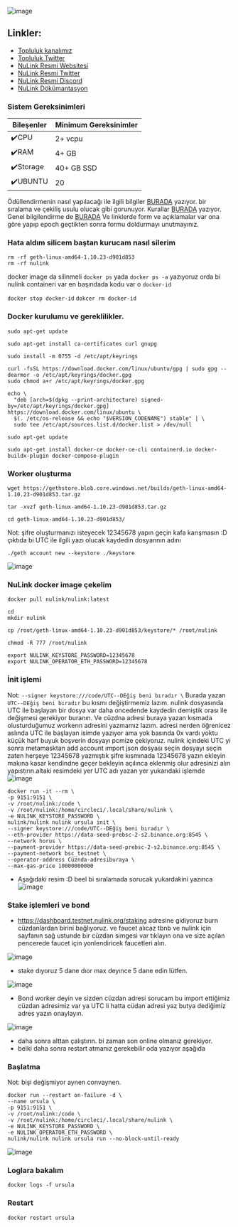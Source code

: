 

![image](https://github.com/molla202/NuLink-Horus2/assets/91562185/b8633ea4-d5c1-4d0e-93c8-66d70209c041)

## Linkler:
 * [Topluluk kanalımız](https://t.me/corenodechat)
 * [Topluluk Twitter](https://twitter.com/corenodeHQ)
 * [NuLink Resmi Websitesi](https://www.nulink.org/)
 * [NuLink Resmi Twitter](https://twitter.com/NuLink_)
 * [NuLink Resmi Discord](https://discord.gg/25CQFUuwJS)
 * [NuLink Dökümantasyon](https://docs.nulink.org/products/stakers/nulink_worker/eth_account/)
 


### Sistem Gereksinimleri

| Bileşenler | Minimum Gereksinimler | 
| ------------ | ------------ |
| ✔️CPU |	2+ vcpu|
| ✔️RAM	| 4+ GB |
| ✔️Storage	| 40+ GB SSD |
| ✔️UBUNTU | 20 |


Ödüllendirmenin nasıl yapılacağı ile ilgili bilgiler [BURADA](https://www.nulink.org/blog-posts/nulink-testnet-horus-2-0-phase-one-testing-rules) yazıyor. bir sıralama ve çekiliş usulu olucak gibi gorunuyor. Kurallar [BURADA](https://www.nulink.org/blog-posts/nulink-testnet-horus-2-0-phase-one-testing-rules) yazıyor. Genel bilgilendirme de [BURADA](https://www.nulink.org/blog-posts/announcement-for-nulink-testnet-horus-2-0) Ve linklerde form ve açıklamalar var ona göre yapıp epoch geçtikten sonra formu doldurmayı unutmayınız.

### Hata aldım silicem baştan kurucam nasıl silerim 
```
rm -rf geth-linux-amd64-1.10.23-d901d853
rm -rf nulink
```
docker image da silinmeli `docker ps` yada `docker ps -a` yazıyoruz orda bi nulink containeri var en başındada kodu var o `docker-id`

`docker stop docker-id`
`dokcer rm docker-id`


### Docker kurulumu ve gereklilikler.

```
sudo apt-get update
```
```
sudo apt-get install ca-certificates curl gnupg
```
```
sudo install -m 0755 -d /etc/apt/keyrings
```
```
curl -fsSL https://download.docker.com/linux/ubuntu/gpg | sudo gpg --dearmor -o /etc/apt/keyrings/docker.gpg
sudo chmod a+r /etc/apt/keyrings/docker.gpg
```
```
echo \
  "deb [arch=$(dpkg --print-architecture) signed-by=/etc/apt/keyrings/docker.gpg] https://download.docker.com/linux/ubuntu \
  $(. /etc/os-release && echo "$VERSION_CODENAME") stable" | \
  sudo tee /etc/apt/sources.list.d/docker.list > /dev/null
```
```
sudo apt-get update
```
```
sudo apt-get install docker-ce docker-ce-cli containerd.io docker-buildx-plugin docker-compose-plugin
```
### Worker oluşturma
```
wget https://gethstore.blob.core.windows.net/builds/geth-linux-amd64-1.10.23-d901d853.tar.gz
```
```
tar -xvzf geth-linux-amd64-1.10.23-d901d853.tar.gz
```
```
cd geth-linux-amd64-1.10.23-d901d853/
```
Not: şifre oluşturmanızı isteyecek 12345678 yapın geçin kafa karışmasın :D çıktıda bi UTC ile ilgili yazı olucak kaydedin dosyannın adını
```
./geth account new --keystore ./keystore
```
![image](https://github.com/molla202/NuLink-Horus2/assets/91562185/5e0c45e8-da65-4f3f-9d2b-397a69976639)
### NuLink docker image çekelim

```
docker pull nulink/nulink:latest
```
```
cd
mkdir nulink
```
```
cp /root/geth-linux-amd64-1.10.23-d901d853/keystore/* /root/nulink
```
```
chmod -R 777 /root/nulink
```
```
export NULINK_KEYSTORE_PASSWORD=12345678
export NULINK_OPERATOR_ETH_PASSWORD=12345678
```
### İnit işlemi
Not: `--signer keystore:///code/UTC--DEğiş beni bıradır \` Burada yazan `UTC--DEğiş beni bıradır` bu kısmı değiştirmemiz lazım. nulink dosyasında UTC ile başlayan bir dosya var daha oncedende kaydedin demiştik orası ile değişmesi gerekiyor buranın. Ve cüzdna adresi buraya yazan kısmada olusturduğumuz workerın adresini yazmamız lazım. adresi nerden öğrenicez aslında UTC ile başlayan isimde yazıyor ama yok basında 0x vardı yoktu küçük harf buyuk boşverin dosyayı pcmize çekiyoruz. nulink içindeki UTC yi sonra metamasktan add account ımport json dosyası seçin dosyayı seçin zaten herşeye 12345678 yazmıştık şifre kısmınada 12345678 yazın ekleyin makına kasar kendindne geçer bekleyin açılınca eklenmiş olur adresinizi alın yapıstırın.altaki resimdeki yer UTC adı yazan yer yukarıdaki işlemde
![image](https://github.com/molla202/NuLink-Horus2/assets/91562185/5e0c45e8-da65-4f3f-9d2b-397a69976639)
```
docker run -it --rm \
-p 9151:9151 \
-v /root/nulink:/code \
-v /root/nulink:/home/circleci/.local/share/nulink \
-e NULINK_KEYSTORE_PASSWORD \
nulink/nulink nulink ursula init \
--signer keystore:///code/UTC--DEğiş beni bıradır \
--eth-provider https://data-seed-prebsc-2-s2.binance.org:8545 \
--network horus \
--payment-provider https://data-seed-prebsc-2-s2.binance.org:8545 \
--payment-network bsc_testnet \
--operator-address Cüznda-adresiburaya \
--max-gas-price 10000000000
```
- Aşağıdaki resim :D beel bi sıralamada sorucak yukardakini yazınca
![image](https://github.com/molla202/NuLink-Horus2/assets/91562185/4c7a8de5-679d-4ea7-ad8a-b75e0ac035e4)

### Stake işlemleri ve bond
- https://dashboard.testnet.nulink.org/staking adresine gidiyoruz burn cüzdanlardan birini bağlıyoruz. ve faucet alıcaz tbnb ve nulink için sayfanın sağ ustunde bir cüzdan simgesi var tıklayın ona ve size açılan pencerede faucet için yonlendiricek faucetleri alın.

![image](https://github.com/molla202/NuLink-Horus2/assets/91562185/ac68b359-40af-44c4-98ad-762365d0dbec)

- stake dıyoruz 5 dane dıor max deyınce 5 dane edin lütfen.

![image](https://github.com/molla202/NuLink-Horus2/assets/91562185/2b5a3f84-9f40-419d-8735-9eb365ba4f3c)

- Bond worker deyin ve sizden cüzdan adresi sorucam bu import ettiğimiz cüzdan adresimiz var ya UTC li hatta cüdan adresi yaz butya dediğimiz adres yazın onaylayın. 

![image](https://github.com/molla202/NuLink-Horus2/assets/91562185/581a7f20-644f-4723-ad51-7f7cf62a034d)

- daha sonra alttan çalıştırın. bi zaman son online olmanız gerekiyor.
- belki daha sonra restart atmanız gerekebilir oda yazıyor aşağıda




### Başlatma
Not: bişi değişmiyor aynen convaynen.
```
docker run --restart on-failure -d \
--name ursula \
-p 9151:9151 \
-v /root/nulink:/code \
-v /root/nulink:/home/circleci/.local/share/nulink \
-e NULINK_KEYSTORE_PASSWORD \
-e NULINK_OPERATOR_ETH_PASSWORD \
nulink/nulink nulink ursula run --no-block-until-ready
```

![image](https://github.com/molla202/NuLink-Horus2/assets/91562185/078c4d7f-7739-4a37-a271-ab5637f32146)


### Loglara bakalım
```
docker logs -f ursula
```
### Restart
```
docker restart ursula
```











